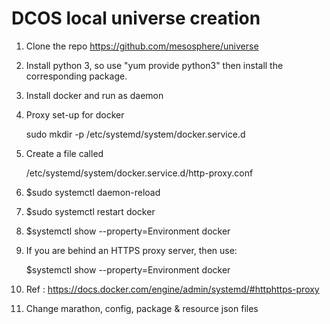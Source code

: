 # DCOS local universe creation

1. Clone the repo https://github.com/mesosphere/universe
2. Install python 3, so use "yum provide python3" then install the corresponding package.
3. Install docker and run as daemon
4. Proxy set-up for docker
  
    sudo mkdir -p /etc/systemd/system/docker.service.d
6. Create a file called
    
    /etc/systemd/system/docker.service.d/http-proxy.conf
8. $sudo systemctl daemon-reload
9. $sudo systemctl restart docker
10. $systemctl show --property=Environment docker
11. If you are behind an HTTPS proxy server, then use:
  
    $systemctl show --property=Environment docker
12. Ref : https://docs.docker.com/engine/admin/systemd/#httphttps-proxy
13. Change marathon, config, package & resource json files
